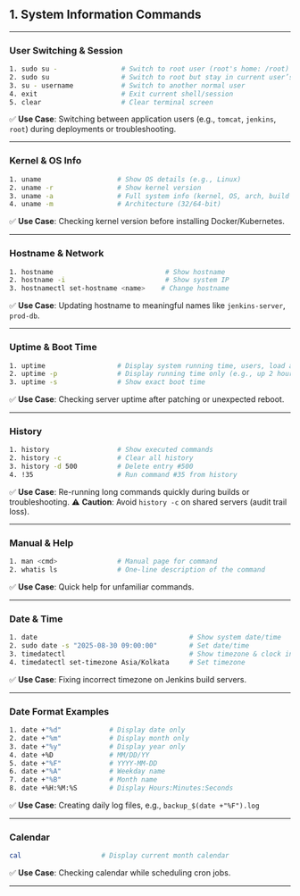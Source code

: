 ## 1. System Information Commands

---

### User Switching & Session

```bash
1. sudo su -                # Switch to root user (root's home: /root)
2. sudo su                  # Switch to root but stay in current user’s home directory
3. su - username            # Switch to another normal user
4. exit                     # Exit current shell/session
5. clear                    # Clear terminal screen
````

✅ **Use Case**: Switching between application users (e.g., `tomcat`, `jenkins`, `root`) during deployments or troubleshooting.

---

### Kernel & OS Info

```bash
1. uname                   # Show OS details (e.g., Linux)
2. uname -r                # Show kernel version
3. uname -a                # Full system info (kernel, OS, arch, build time)
4. uname -m                # Architecture (32/64-bit)
```

✅ **Use Case**: Checking kernel version before installing Docker/Kubernetes.

---

### Hostname & Network

```bash
1. hostname                            # Show hostname
2. hostname -i                         # Show system IP
3. hostnamectl set-hostname <name>    # Change hostname
```

✅ **Use Case**: Updating hostname to meaningful names like `jenkins-server`, `prod-db`.

---

### Uptime & Boot Time

```bash
1. uptime                  # Display system running time, users, load average
2. uptime -p               # Display running time only (e.g., up 2 hours)
3. uptime -s               # Show exact boot time
```

✅ **Use Case**: Checking server uptime after patching or unexpected reboot.

---

### History

```bash
1. history                 # Show executed commands
2. history -c              # Clear all history
3. history -d 500          # Delete entry #500
4. !35                     # Run command #35 from history
```

✅ **Use Case**: Re-running long commands quickly during builds or troubleshooting.
⚠️ **Caution**: Avoid `history -c` on shared servers (audit trail loss).

---

### Manual & Help

```bash
1. man <cmd>               # Manual page for command
2. whatis ls               # One-line description of the command
```

✅ **Use Case**: Quick help for unfamiliar commands.

---

### Date & Time

```bash
1. date                                      # Show system date/time
2. sudo date -s "2025-08-30 09:00:00"        # Set date/time
3. timedatectl                               # Show timezone & clock info
4. timedatectl set-timezone Asia/Kolkata     # Set timezone
```

✅ **Use Case**: Fixing incorrect timezone on Jenkins build servers.

---

### Date Format Examples

```bash
1. date +"%d"            # Display date only
2. date +"%m"            # Display month only
3. date +"%y"            # Display year only
4. date +%D              # MM/DD/YY
5. date +"%F"            # YYYY-MM-DD
6. date +"%A"            # Weekday name
7. date +"%B"            # Month name
8. date +%H:%M:%S        # Display Hours:Minutes:Seconds
```

✅ **Use Case**: Creating daily log files, e.g., `backup_$(date +"%F").log`

---

### Calendar

```bash
cal                    # Display current month calendar
```

✅ **Use Case**: Checking calendar while scheduling cron jobs.

---
